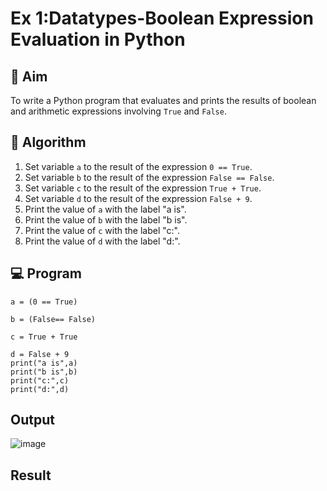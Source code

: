 
# Ex 1:Datatypes-Boolean Expression Evaluation in Python

## 🎯 Aim
To write a Python program that evaluates and prints the results of boolean and arithmetic expressions involving `True` and `False`.

## 🧠 Algorithm
1. Set variable `a` to the result of the expression `0 == True`.
2. Set variable `b` to the result of the expression `False == False`.
3. Set variable `c` to the result of the expression `True + True`.
4. Set variable `d` to the result of the expression `False + 9`.
5. Print the value of `a` with the label "a is".
6. Print the value of `b` with the label "b is".
7. Print the value of `c` with the label "c:".
8. Print the value of `d` with the label "d:".

## 💻 Program
```
a = (0 == True)

b = (False== False)

c = True + True

d = False + 9
print("a is",a)
print("b is",b)
print("c:",c)
print("d:",d)
```



## Output

![image](https://github.com/user-attachments/assets/21d6fe13-3a55-49af-b4f2-e7a881b1f80f)

## Result

